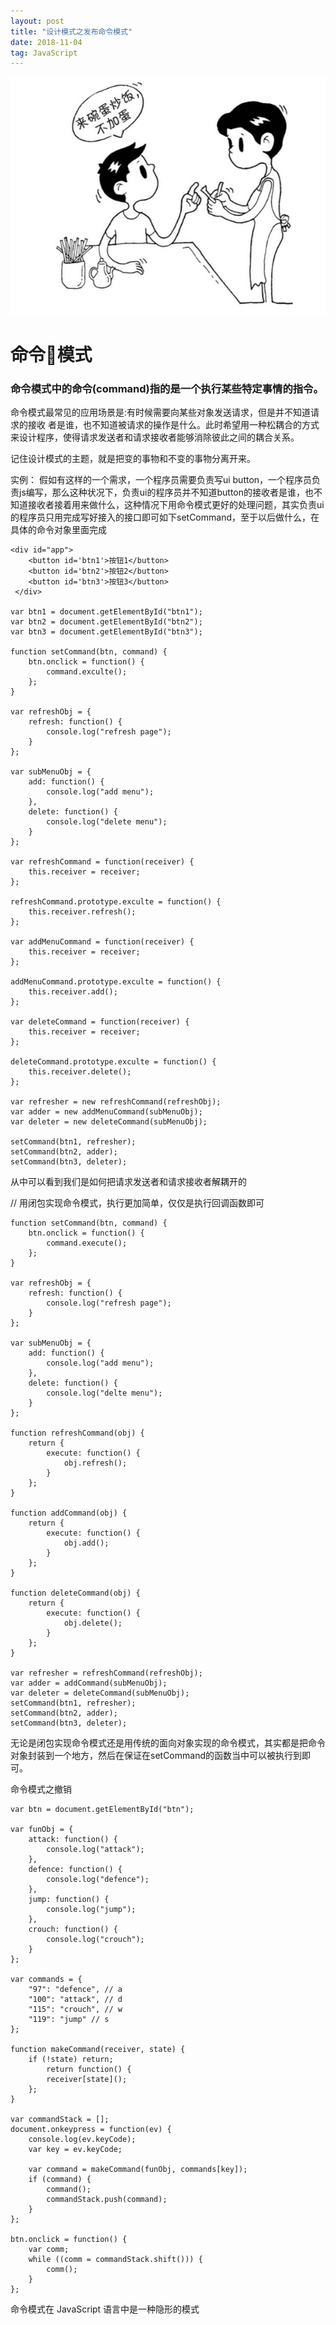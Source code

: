 ```yaml
---
layout: post
title: "设计模式之发布命令模式"
date: 2018-11-04
tag: JavaScript
---
```


![](/images/posts/patterns/command.png)

命令模式
================

### 命令模式中的命令(command)指的是一个执行某些特定事情的指令。

命令模式最常见的应用场景是:有时候需要向某些对象发送请求，但是并不知道请求的接收 者是谁，也不知道被请求的操作是什么。此时希望用一种松耦合的方式来设计程序，使得请求发送者和请求接收者能够消除彼此之间的耦合关系。

记住设计模式的主题，就是把变的事物和不变的事物分离开来。

实例：
假如有这样的一个需求，一个程序员需要负责写ui button，一个程序员负责js编写，那么这种状况下，负责ui的程序员并不知道button的接收者是谁，也不知道接收者接着用来做什么，这种情况下用命令模式更好的处理问题，其实负责ui的程序员只用完成写好接入的接口即可如下setCommand，至于以后做什么，在具体的命令对象里面完成
```
<div id="app">
    <button id='btn1'>按钮1</button>
    <button id='btn2'>按钮2</button>
    <button id='btn3'>按钮3</button>
 </div>

var btn1 = document.getElementById("btn1");
var btn2 = document.getElementById("btn2");
var btn3 = document.getElementById("btn3");

function setCommand(btn, command) {
    btn.onclick = function() {
        command.exculte();
    };
}

var refreshObj = {
    refresh: function() {
        console.log("refresh page");
    }
};

var subMenuObj = {
    add: function() {
        console.log("add menu");
    },
    delete: function() {
        console.log("delete menu");
    }
};

var refreshCommand = function(receiver) {
    this.receiver = receiver;
};

refreshCommand.prototype.exculte = function() {
    this.receiver.refresh();
};

var addMenuCommand = function(receiver) {
    this.receiver = receiver;
};

addMenuCommand.prototype.exculte = function() {
    this.receiver.add();
};

var deleteCommand = function(receiver) {
    this.receiver = receiver;
};

deleteCommand.prototype.exculte = function() {
    this.receiver.delete();
};

var refresher = new refreshCommand(refreshObj);
var adder = new addMenuCommand(subMenuObj);
var deleter = new deleteCommand(subMenuObj);

setCommand(btn1, refresher);
setCommand(btn2, adder);
setCommand(btn3, deleter);
```

从中可以看到我们是如何把请求发送者和请求接收者解耦开的

// 用闭包实现命令模式，执行更加简单，仅仅是执行回调函数即可
```
function setCommand(btn, command) {
    btn.onclick = function() {
        command.execute();
    };
}

var refreshObj = {
    refresh: function() {
        console.log("refresh page");
    }
};

var subMenuObj = {
    add: function() {
        console.log("add menu");
    },
    delete: function() {
        console.log("delte menu");
    }
};

function refreshCommand(obj) {
    return {
        execute: function() {
            obj.refresh();
        }
    };
}

function addCommand(obj) {
    return {
        execute: function() {
            obj.add();
        }
    };
}

function deleteCommand(obj) {
    return {
        execute: function() {
            obj.delete();
        }
    };
}

var refresher = refreshCommand(refreshObj);
var adder = addCommand(subMenuObj);
var deleter = deleteCommand(subMenuObj);
setCommand(btn1, refresher);
setCommand(btn2, adder);
setCommand(btn3, deleter);
```

无论是闭包实现命令模式还是用传统的面向对象实现的命令模式，其实都是把命令对象封装到一个地方，然后在保证在setCommand的函数当中可以被执行到即可。

命令模式之撤销
```
var btn = document.getElementById("btn");

var funObj = {
    attack: function() {
        console.log("attack");
    },
    defence: function() {
        console.log("defence");
    },
    jump: function() {
        console.log("jump");
    },
    crouch: function() {
        console.log("crouch");
    }
};

var commands = {
    "97": "defence", // a
    "100": "attack", // d
    "115": "crouch", // w
    "119": "jump" // s
};

function makeCommand(receiver, state) {
    if (!state) return;
        return function() {
        receiver[state]();
    };
}

var commandStack = [];
document.onkeypress = function(ev) {
    console.log(ev.keyCode);
    var key = ev.keyCode;

    var command = makeCommand(funObj, commands[key]);
    if (command) {
        command();
        commandStack.push(command);
    }
};

btn.onclick = function() {
    var comm;
    while ((comm = commandStack.shift())) {
        comm();
    }
};
```

命令模式在 JavaScript 语言中是一种隐形的模式 